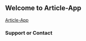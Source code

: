 ## Welcome to Article-App

[Article-App](https://aritcle-app-x.herokuapp.com/)

### Support or Contact
